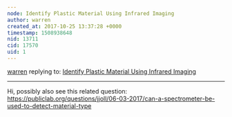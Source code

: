 ```yaml
---
node: Identify Plastic Material Using Infrared Imaging
author: warren
created_at: 2017-10-25 13:37:28 +0000
timestamp: 1508938648
nid: 13711
cid: 17570
uid: 1
---
```




[warren](../profile/warren) replying to: [Identify Plastic Material Using Infrared Imaging](../notes/shaikhgous/11-18-2016/identify-plastic-material-using-infrared-imaging)

----
Hi, possibly also see this related question: https://publiclab.org/questions/jjoll/06-03-2017/can-a-spectrometer-be-used-to-detect-material-type